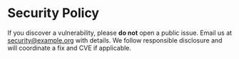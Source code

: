 # Security Policy

If you discover a vulnerability, please **do not** open a public issue.
Email us at security@example.org with details. We follow responsible
disclosure and will coordinate a fix and CVE if applicable.
